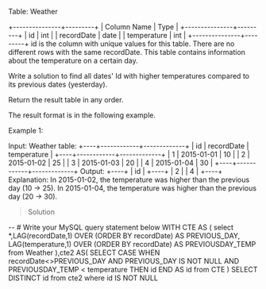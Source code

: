 Table: Weather

+---------------+---------+
| Column Name   | Type    |
+---------------+---------+
| id            | int     |
| recordDate    | date    |
| temperature   | int     |
+---------------+---------+
id is the column with unique values for this table.
There are no different rows with the same recordDate.
This table contains information about the temperature on a certain day.
 

Write a solution to find all dates' Id with higher temperatures compared to its previous dates (yesterday).

Return the result table in any order.

The result format is in the following example.

 

Example 1:

Input: 
Weather table:
+----+------------+-------------+
| id | recordDate | temperature |
+----+------------+-------------+
| 1  | 2015-01-01 | 10          |
| 2  | 2015-01-02 | 25          |
| 3  | 2015-01-03 | 20          |
| 4  | 2015-01-04 | 30          |
+----+------------+-------------+
Output: 
+----+
| id |
+----+
| 2  |
| 4  |
+----+
Explanation: 
In 2015-01-02, the temperature was higher than the previous day (10 -> 25).
In 2015-01-04, the temperature was higher than the previous day (20 -> 30).














>
>    Solution

-- # Write your MySQL query statement below
WITH CTE AS (
select *,LAG(recordDate,1) OVER (ORDER BY recordDate) AS PREVIOUS_DAY,
LAG(temperature,1) OVER (ORDER BY recordDate)  AS PREVIOUSDAY_TEMP 
from Weather
),cte2 AS(
SELECT
CASE 
    WHEN recordDate<>PREVIOUS_DAY AND PREVIOUS_DAY IS NOT NULL 
    AND  PREVIOUSDAY_TEMP < temperature THEN id 
    END AS id
from CTE
)
SELECT DISTINCT id from cte2 where id IS NOT NULL


    

